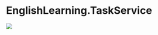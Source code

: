 # EnglishLearning.TaskService
![](https://github.com/LytvyniukDima/EnglishLearning.TaskService/workflows/Docker%20Image%20CI/badge.svg)
